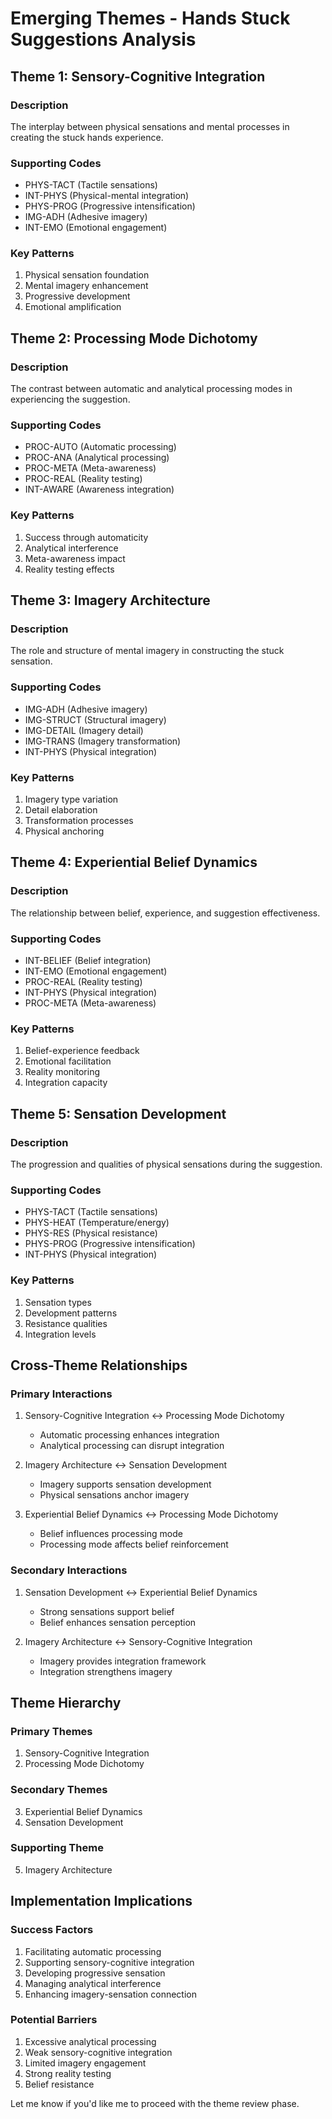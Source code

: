 # Emerging Themes - Hands Stuck Suggestions Analysis

## Theme 1: Sensory-Cognitive Integration
### Description
The interplay between physical sensations and mental processes in creating the stuck hands experience.

### Supporting Codes
- PHYS-TACT (Tactile sensations)
- INT-PHYS (Physical-mental integration)
- PHYS-PROG (Progressive intensification)
- IMG-ADH (Adhesive imagery)
- INT-EMO (Emotional engagement)

### Key Patterns
1. Physical sensation foundation
2. Mental imagery enhancement
3. Progressive development
4. Emotional amplification

## Theme 2: Processing Mode Dichotomy
### Description
The contrast between automatic and analytical processing modes in experiencing the suggestion.

### Supporting Codes
- PROC-AUTO (Automatic processing)
- PROC-ANA (Analytical processing)
- PROC-META (Meta-awareness)
- PROC-REAL (Reality testing)
- INT-AWARE (Awareness integration)

### Key Patterns
1. Success through automaticity
2. Analytical interference
3. Meta-awareness impact
4. Reality testing effects

## Theme 3: Imagery Architecture
### Description
The role and structure of mental imagery in constructing the stuck sensation.

### Supporting Codes
- IMG-ADH (Adhesive imagery)
- IMG-STRUCT (Structural imagery)
- IMG-DETAIL (Imagery detail)
- IMG-TRANS (Imagery transformation)
- INT-PHYS (Physical integration)

### Key Patterns
1. Imagery type variation
2. Detail elaboration
3. Transformation processes
4. Physical anchoring

## Theme 4: Experiential Belief Dynamics
### Description
The relationship between belief, experience, and suggestion effectiveness.

### Supporting Codes
- INT-BELIEF (Belief integration)
- INT-EMO (Emotional engagement)
- PROC-REAL (Reality testing)
- INT-PHYS (Physical integration)
- PROC-META (Meta-awareness)

### Key Patterns
1. Belief-experience feedback
2. Emotional facilitation
3. Reality monitoring
4. Integration capacity

## Theme 5: Sensation Development
### Description
The progression and qualities of physical sensations during the suggestion.

### Supporting Codes
- PHYS-TACT (Tactile sensations)
- PHYS-HEAT (Temperature/energy)
- PHYS-RES (Physical resistance)
- PHYS-PROG (Progressive intensification)
- INT-PHYS (Physical integration)

### Key Patterns
1. Sensation types
2. Development patterns
3. Resistance qualities
4. Integration levels

## Cross-Theme Relationships

### Primary Interactions
1. Sensory-Cognitive Integration ↔ Processing Mode Dichotomy
   - Automatic processing enhances integration
   - Analytical processing can disrupt integration

2. Imagery Architecture ↔ Sensation Development
   - Imagery supports sensation development
   - Physical sensations anchor imagery

3. Experiential Belief Dynamics ↔ Processing Mode Dichotomy
   - Belief influences processing mode
   - Processing mode affects belief reinforcement

### Secondary Interactions
1. Sensation Development ↔ Experiential Belief Dynamics
   - Strong sensations support belief
   - Belief enhances sensation perception

2. Imagery Architecture ↔ Sensory-Cognitive Integration
   - Imagery provides integration framework
   - Integration strengthens imagery

## Theme Hierarchy

### Primary Themes
1. Sensory-Cognitive Integration
2. Processing Mode Dichotomy

### Secondary Themes
3. Experiential Belief Dynamics
4. Sensation Development

### Supporting Theme
5. Imagery Architecture

## Implementation Implications

### Success Factors
1. Facilitating automatic processing
2. Supporting sensory-cognitive integration
3. Developing progressive sensation
4. Managing analytical interference
5. Enhancing imagery-sensation connection

### Potential Barriers
1. Excessive analytical processing
2. Weak sensory-cognitive integration
3. Limited imagery engagement
4. Strong reality testing
5. Belief resistance

Let me know if you'd like me to proceed with the theme review phase. 